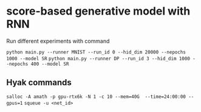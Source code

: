 # score-based generative model with RNN

Run different experiments with command

`python main.py --runner MNIST --run_id 0 --hid_dim 20000 --nepochs 1000 --model SR`
`python main.py --runner DP --run_id 3 --hid_dim 1000 --nepochs 400 --model SR`

## Hyak commands
`salloc -A amath -p gpu-rtx6k -N 1 -c 10 --mem=40G  --time=24:00:00 --gpus=1`
`squeue -u <net_id>`

